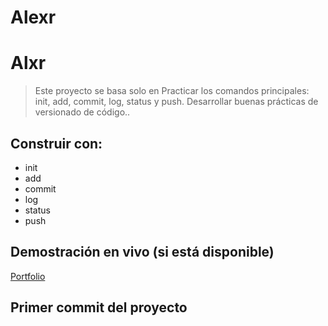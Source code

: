# Alexr<a name="readme-top"></a>

# Alxr

> Este proyecto se basa solo en Practicar los comandos principales: init, add, commit, log, status y push.
Desarrollar buenas prácticas de versionado de código..

## Construir con:

- init
- add
- commit
- log
- status
- push


## Demostración en vivo (si está disponible)

[Portfolio](https://Alexhern.github.io/repository)

## Primer commit del proyecto
